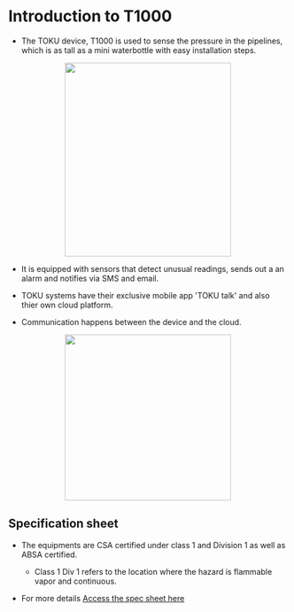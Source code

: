 # Introduction to T1000

- The TOKU device, T1000 is used to sense the pressure in the pipelines,
which is as tall as a mini waterbottle with easy installation steps.

<p align="center">
  <img width="300" height="350" src="https://i2.wp.com/www.tokusystems.com/wp-content/uploads/2021/01/T1000-1-e1611961647472.png?w=680&ssl=1">
</p>

- It is equipped with sensors that detect unusual readings, sends out a an alarm
and notifies via SMS and email.

- TOKU systems have their exclusive mobile app 'TOKU talk' and also thier own
cloud platform.

- Communication happens between the device and the cloud.

<p align="center">
  <img width="300" height="300" src="https://i1.wp.com/www.tokusystems.com/wp-content/uploads/2021/05/1.-Product-no-background-cropped.png?resize=2048%2C944&ssl=1">
</p>

## Specification sheet

- The equipments are CSA certified under class 1 and Division 1 as well as ABSA certified.

    - Class 1 Div 1 refers to the location where the hazard is
    flammable vapor and continuous.

- For more details [Access the spec sheet here](https://tokuindustry.com/wp-content/uploads/2020/07/Specifications-July-9-2020.pdf)
